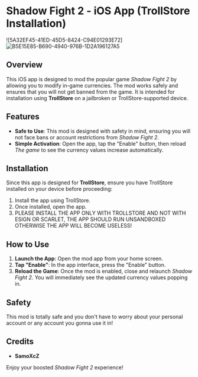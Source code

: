 # Shadow Fight 2 - iOS App (TrollStore Installation)
![5A32EF45-41ED-45D5-8424-C94E01293E72]
![B5E15E85-B690-4940-976B-1D2A196127A5](https://github.com/user-attachments/assets/6514791c-52c8-4b53-9330-b1cd56ac8302)



## Overview
This iOS app is designed to mod the popular game *Shadow Fight 2* by allowing you to modify in-game currencies. The mod works safely and ensures that you will not get banned from the game. It is intended for installation using **TrollStore** on a jailbroken or TrollStore-supported device.

## Features
- **Safe to Use**: This mod is designed with safety in mind, ensuring you will not face bans or account restrictions from *Shadow Fight 2*.
- **Simple Activation**: Open the app, tap the "Enable" button, then reload *The game* to see the currency values increase automatically.

## Installation
Since this app is designed for **TrollStore**, ensure you have TrollStore installed on your device before proceeding:
1. Install the app using TrollStore.
2. Once installed, open the app.
3. PLEASE INSTALL THE APP ONLY WITH TROLLSTORE AND NOT WITH ESIGN OR SCARLET, THE APP SHOULD RUN UNSANDBOXED OTHERWISE THE APP WILL BECOME USELESS!

## How to Use
1. **Launch the App**: Open the mod app from your home screen.
2. **Tap "Enable"**: In the app interface, press the "Enable" button.
3. **Reload the Game**: Once the mod is enabled, close and relaunch *Shadow Fight 2*. You will immediately see the updated currency values popping in.

## Safety
This mod is totally safe and you don't have to worry about your personal account or any account you gonna use it in!

## Credits
- **SamoXcZ**

Enjoy your boosted *Shadow Fight 2* experience!
